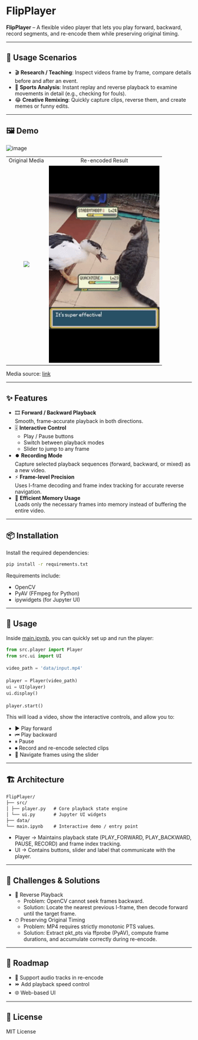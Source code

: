 # FlipPlayer

**FlipPlayer** – A flexible video player that lets you play forward, backward, record segments, and re-encode them while preserving original timing.  

---

## 🎯 Usage Scenarios
- 🎬 **Research / Teaching**: Inspect videos frame by frame, compare details before and after an event.  
- 🏀 **Sports Analysis**: Instant replay and reverse playback to examine movements in detail (e.g., checking for fouls).  
- 😂 **Creative Remixing**: Quickly capture clips, reverse them, and create memes or funny edits.  

---

## 🖼️ Demo
![image](./data/demo.gif)
<table border="0">
  <tr>
    <td align="center">Original Media</td>
    <td align="center">Re-encoded Result</td>
  </tr>
  <tr>
    <td align="center"><img src="https://raw.githubusercontent.com/kctaipei/FlipPlayer/main/data/input.gif" width="300"></td>
    <td align="center"><img src="https://raw.githubusercontent.com/kctaipei/FlipPlayer/main/data/output.gif" width="300"></td>
  </tr>
</table>

Media source: [link](https://pixabay.com/videos/fight-exercise-fitness-sport-203719)

---

## ✨ Features
- 🎞️ **Forward / Backward Playback**  
  Smooth, frame-accurate playback in both directions.  
- 🎚️ **Interactive Control**  
  - Play / Pause buttons  
  - Switch between playback modes  
  - Slider to jump to any frame  
- ⏺️ **Recording Mode**  
  Capture selected playback sequences (forward, backward, or mixed) as a new video.  
- ⚡ **Frame-level Precision**  
  Uses I-frame decoding and frame index tracking for accurate reverse navigation.  
- 💾 **Efficient Memory Usage**  
  Loads only the necessary frames into memory instead of buffering the entire video.  

---

## 📦 Installation
Install the required dependencies:
```bash
pip install -r requirements.txt
```
Requirements include:
- OpenCV
- PyAV (FFmpeg for Python)
- ipywidgets (for Jupyter UI)

---

## 🚀 Usage
Inside [main.ipynb](https://github.com/kctaipei/FlipPlayer/blob/main/main.ipynb), you can quickly set up and run the player:
```python
from src.player import Player
from src.ui import UI

video_path = 'data/input.mp4'

player = Player(video_path)
ui = UI(player)
ui.display()

player.start()
```
This will load a video, show the interactive controls, and allow you to:
- ▶ Play forward
- ⏮ Play backward
- ⏸ Pause
- ⏺ Record and re-encode selected clips
- 📍 Navigate frames using the slider

---

## 🏗️ Architecture
```
FlipPlayer/
├── src/
│ ├── player.py   # Core playback state engine
│ └── ui.py       # Jupyter UI widgets
├── data/
└── main.ipynb    # Interactive demo / entry point
```
- Player → Maintains playback state (PLAY_FORWARD, PLAY_BACKWARD, PAUSE, RECORD) and frame index tracking.
- UI → Contains buttons, slider and label that communicate with the player.

---

## 🧩 Challenges & Solutions
- 🔄 Reverse Playback
  - Problem: OpenCV cannot seek frames backward.
  - Solution: Locate the nearest previous I-frame, then decode forward until the target frame.
- ⏱ Preserving Original Timing
  - Problem: MP4 requires strictly monotonic PTS values.
  - Solution: Extract pkt_pts via ffprobe (PyAV), compute frame durations, and accumulate correctly during re-encode.

---

## 📌 Roadmap
- 🎵 Support audio tracks in re-encode
- ⏩ Add playback speed control
- 🌐 Web-based UI

---

## 📜 License
MIT License
